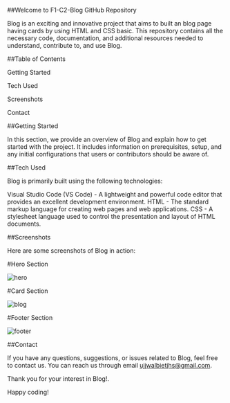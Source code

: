 ##Welcome to F1-C2-Blog GitHub Repository

Blog is an exciting and innovative project that aims to built an blog page having cards by using HTML and CSS basic. This repository contains all the necessary code, documentation, and additional resources needed to understand, contribute to, and use Blog.

##Table of Contents

Getting Started

Tech Used

Screenshots

Contact

##Getting Started

In this section, we provide an overview of Blog and explain how to get started with the project. It includes information on prerequisites, setup, and any initial configurations that users or contributors should be aware of.

##Tech Used

Blog is primarily built using the following technologies:

Visual Studio Code (VS Code) - A lightweight and powerful code editor that provides an excellent development environment.
HTML - The standard markup language for creating web pages and web applications.
CSS - A stylesheet language used to control the presentation and layout of HTML documents.

##Screenshots

Here are some screenshots of Blog in action:

#Hero Section

![hero](https://github.com/livujjwal/F1-C2-Blog/assets/132872642/a2e6d888-80be-4933-9009-24da267deb63)


#Card Section

![blog](https://github.com/livujjwal/F1-C2-Blog/assets/132872642/f58b7544-d5f6-4012-9599-b309ac500a5c)

#Footer Section

![footer](https://github.com/livujjwal/F1-C2-Blog/assets/132872642/21a5aef6-baf7-4317-bf3e-209fb5e9d999)



##Contact

If you have any questions, suggestions, or issues related to Blog, feel free to contact us. You can reach us through email ujjwalbietjhs@gmail.com.

Thank you for your interest in Blog!.

Happy coding!





